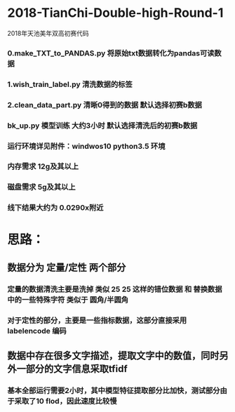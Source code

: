 # 2018-TianChi-Double-high-Round-1
2018年天池美年双高初赛代码

### 0.make_TXT_to_PANDAS.py 将原始txt数据转化为pandas可读数据
### 1.wish_train_label.py 清洗数据的标签
### 2.clean_data_part.py 清晰0得到的数据 默认选择初赛b数据
### bk_up.py 模型训练 大约3小时 默认选择清洗后的初赛b数据

### 运行环境详见附件：windwos10 python3.5 环境
### 内存需求 12g及其以上
### 磁盘需求 5g及其以上

### 线下结果大约为 0.0290x附近

# 思路：
## 数据分为 定量/定性 两个部分
### 定量的数据清洗主要是洗掉 类似 25 25 这样的错位数据 和 替换数据中的一些特殊字符 类似于 圆角/半圆角
### 对于定性的部分，主要是一些指标数据，这部分直接采用 labelencode 编码

## 数据中存在很多文字描述，提取文字中的数值，同时另外一部分的文字信息采取tfidf

### 基本全部运行需要2小时，其中模型特征提取部分比加快，测试部分由于采取了10 flod，因此速度比较慢
